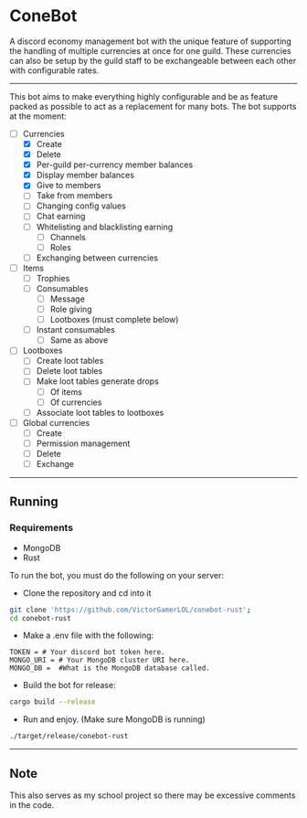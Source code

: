 # ConeBot

A discord economy management bot with the unique feature of supporting the handling of multiple currencies at once for one guild.
These currencies can also be setup by the guild staff to be exchangeable between each other with configurable rates.

---

This bot aims to make everything highly configurable and be as feature packed as possible to act as a replacement for many bots. The bot supports at the moment:

- [ ] Currencies
  - [x] Create
  - [x] Delete
  - [x] Per-guild per-currency member balances
  - [x] Display member balances
  - [x] Give to members
  - [ ] Take from members <!-- backend done -->
  - [ ] Changing config values <!-- backend done -->
  - [ ] Chat earning
  - [ ] Whitelisting and blacklisting earning
    - [ ] Channels
    - [ ] Roles
  - [ ] Exchanging between currencies
- [ ] Items
  - [ ] Trophies
  - [ ] Consumables
    - [ ] Message
    - [ ] Role giving
    - [ ] Lootboxes (must complete below)
  - [ ] Instant consumables
    - [ ] Same as above
- [ ] Lootboxes
  - [ ] Create loot tables
  - [ ] Delete loot tables
  - [ ] Make loot tables generate drops
    - [ ] Of items
    - [ ] Of currencies
  - [ ] Associate loot tables to lootboxes
- [ ] Global currencies
  - [ ] Create
  - [ ] Permission management
  - [ ] Delete
  - [ ] Exchange

---

## Running

### Requirements

- MongoDB
- Rust

To run the bot, you must do the following on your server:

- Clone the repository and cd into it

 ```bash
 git clone 'https://github.com/VictorGamerLOL/conebot-rust';
 cd conebot-rust
 ```

- Make a .env file with the following:

```env
TOKEN = # Your discord bot token here.
MONGO_URI = # Your MongoDB cluster URI here.
MONGO_DB =  #What is the MongoDB database called.
```

- Build the bot for release:

```bash
cargo build --release
```

- Run and enjoy. (Make sure MongoDB is running)

```bash
./target/release/conebot-rust
```

---

## Note

This also serves as my school project so there may be excessive comments in the code.
